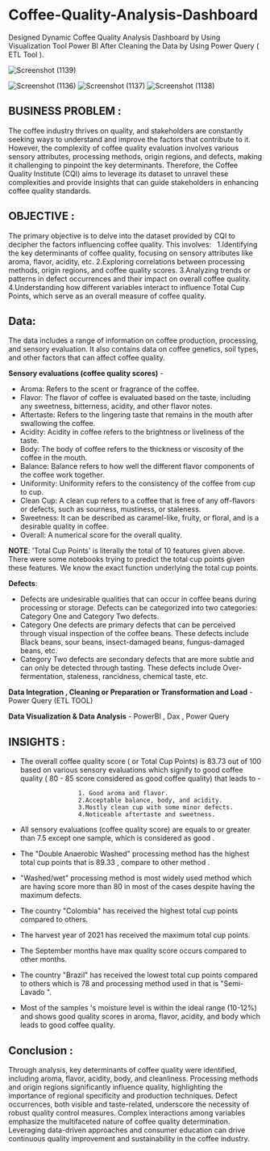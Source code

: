 # Coffee-Quality-Analysis-Dashboard
Designed Dynamic Coffee Quality Analysis Dashboard by Using Visualization Tool Power BI After Cleaning the Data by Using Power Query ( ETL Tool ).

![Screenshot (1139)](https://github.com/user-attachments/assets/5292f74a-7a01-4d63-86b9-388599a98f93)

![Screenshot (1136)](https://github.com/user-attachments/assets/23ff3ae6-ec1b-4022-a532-bfc9ddaaac75)
![Screenshot (1137)](https://github.com/user-attachments/assets/74b325db-7739-498d-b7ab-874005ae5f03)
![Screenshot (1138)](https://github.com/user-attachments/assets/f1e644fd-285e-4ab2-8b04-c5343f03d6b2)


## BUSINESS PROBLEM :
The coffee industry thrives on quality, and stakeholders are constantly seeking ways to understand and improve the factors that contribute to it. However, the complexity of coffee quality evaluation involves various sensory attributes, processing methods, origin regions, and defects, making it challenging to pinpoint the key determinants. Therefore, the Coffee Quality Institute (CQI) aims to leverage its dataset to unravel these complexities and provide insights that can guide stakeholders in enhancing coffee quality standards.

## OBJECTIVE :
The primary objective is to delve into the dataset provided by CQI to decipher the factors influencing coffee quality. This involves:
 
  1.Identifying the key determinants of coffee quality, focusing on sensory attributes like aroma, flavor, acidity, etc.
  2.Exploring correlations between processing methods, origin regions, and coffee quality scores.
  3.Analyzing trends or patterns in defect occurrences and their impact on overall coffee quality.
  4.Understanding how different variables interact to influence Total Cup Points, which serve as an overall measure of coffee quality.

## Data:
The data includes a range of information on coffee production, processing, and sensory evaluation. It also contains data on coffee genetics, soil types, and other factors that can affect coffee quality.

**Sensory evaluations (coffee quality scores)** -
   * Aroma: Refers to the scent or fragrance of the coffee.
   * Flavor: The flavor of coffee is evaluated based on the taste, including any sweetness, bitterness, acidity, and other flavor notes.
   *	Aftertaste: Refers to the lingering taste that remains in the mouth after swallowing the coffee.
   *	Acidity: Acidity in coffee refers to the brightness or liveliness of the taste.
   *	Body: The body of coffee refers to the thickness or viscosity of the coffee in the mouth.
   *	Balance: Balance refers to how well the different flavor components of the coffee work together.
   *	Uniformity: Uniformity refers to the consistency of the coffee from cup to cup.
   *	Clean Cup: A clean cup refers to a coffee that is free of any off-flavors or defects, such as sourness, mustiness, or staleness.
   *	Sweetness: It can be described as caramel-like, fruity, or floral, and is a desirable quality in coffee.
   * Overall: A numerical score for the overall quality.


**NOTE**: 'Total Cup Points' is literally the total of 10 features given above. There were some notebooks trying to predict the total cup points given these features. We know the exact 
 function underlying the total cup points.

**Defects**:
 * Defects are undesirable qualities that can occur in coffee beans during processing or storage. Defects can be categorized into two categories: Category One and Category Two defects.
 * Category One defects are primary defects that can be perceived through visual inspection of the coffee beans. These defects include Black beans, sour beans, insect-damaged beans, 
   fungus-damaged beans, etc.
 * Category Two defects are secondary defects that are more subtle and can only be detected through tasting. These defects include Over-fermentation, staleness, rancidness, chemical 
   taste, etc.

**Data Integration , Cleaning or Preparation or Transformation and Load** - Power Query (ETL TOOL)

**Data Visualization & Data Analysis** - PowerBI , Dax , Power Query

## INSIGHTS :

* The overall coffee quality score ( or Total Cup Points) is 83.73 out of 100 based on various sensory evaluations which signify to good coffee quality ( 80 - 85 score considered as good coffee quality) that leads to -
  
                      1. Good aroma and flavor.
                      2.Acceptable balance, body, and acidity.
                      3.Mostly clean cup with some minor defects.
                      4.Noticeable aftertaste and sweetness.
* All sensory evaluations (coffee quality score) are equals to or greater than 7.5 except one sample, which is considered as good .
* The "Double Anaerobic Washed" processing method has the highest total cup points that is 89.33 , compare to other method . 
* "Washed/wet" processing method is most widely used method which are having score more than 80 in most of the cases despite having the maximum defects.
* The country "Colombia" has received the highest total cup points compared to others.
* The harvest year of 2021 has received the maximum total cup points.
* The September months have max quality score occurs compared to other months.
* The country "Brazil" has received the lowest total cup points compared to others which is 78 and processing method used in that is "Semi- Lavado ".  
* Most of the samples 's moisture level is within the ideal range (10-12%) and shows good quality scores in aroma, flavor, acidity, and body which leads to good coffee quality.
  
  
## Conclusion :
Through analysis, key determinants of coffee quality were identified, including aroma, flavor, acidity, body, and cleanliness. Processing methods and origin regions significantly influence quality, highlighting the importance of regional specificity and production techniques. Defect occurrences, both visible and taste-related, underscore the necessity of robust quality control measures. Complex interactions among variables emphasize the multifaceted nature of coffee quality determination. Leveraging data-driven approaches and consumer education can drive continuous quality improvement and sustainability in the coffee industry.


